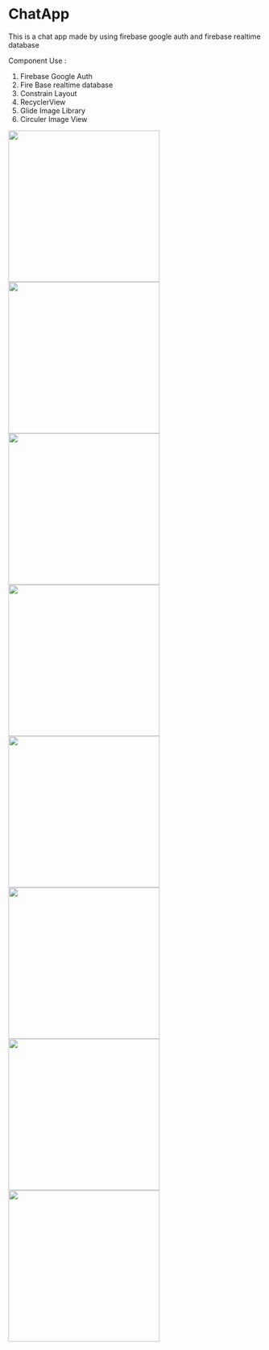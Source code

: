# ChatApp

This is a chat app made by using firebase google auth and firebase realtime database

Component Use :
1) Firebase Google Auth
2) Fire Base realtime database
3) Constrain Layout
4) RecyclerView
5) Glide Image Library 
6) Circuler Image View


<img src="Screenrecorder-2021-01-31-10-22-47-59.mp" width="300"/>
<img src="Screenshot_2021-01-31-10-23-56-749_com.example.chatapp.jpg" width="300"/>

<img src="Screenshot_2021-01-31-10-24-00-997_com.example.chatapp.jpg" width="300"/>

<img src="Screenshot_2021-01-31-10-24-41-763_com.google.android.gms.jpg" width="300"/>

<img src="Screenshot_2021-01-31-10-24-53-732_com.example.chatapp.jpg" width="300"/>

<img src="Screenshot_2021-01-31-10-25-06-048_com.example.chatapp.jpg" width="300"/>

<img src="Screenshot_2021-01-31-10-25-13-043_com.example.chatapp.jpg" width="300"/>

<img src="Screenshot_2021-01-31-10-25-32-158_com.example.chatapp.jpg" width="300"/>
